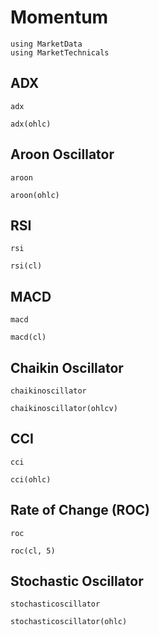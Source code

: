 # Momentum

```@setup base
using MarketData
using MarketTechnicals
```

## ADX

```@docs
adx
```

```@repl base
adx(ohlc)
```

## Aroon Oscillator

```@docs
aroon
```

```@repl base
aroon(ohlc)
```

## RSI

```@docs
rsi
```

```@repl base
rsi(cl)
```

## MACD

```@docs
macd
```

```@repl base
macd(cl)
```

## Chaikin Oscillator

```@docs
chaikinoscillator
```

```@repl base
chaikinoscillator(ohlcv)
```

## CCI

```@docs
cci
```

```@repl base
cci(ohlc)
```

## Rate of Change (ROC)

```@docs
roc
```

```@repl base
roc(cl, 5)
```

## Stochastic Oscillator

```@docs
stochasticoscillator
```

```@repl base
stochasticoscillator(ohlc)
```
